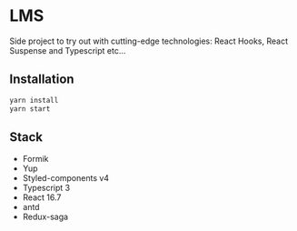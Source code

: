 # LMS 

Side project to try out with cutting-edge technologies: React Hooks, React Suspense and Typescript etc...

## Installation

```bash
yarn install
yarn start
```

## Stack

- Formik
- Yup
- Styled-components v4
- Typescript 3
- React 16.7 
- antd
- Redux-saga

